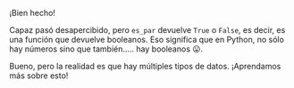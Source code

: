 ¡Bien hecho!

Capaz pasó desapercibido, pero `es_par` devuelve `True` o `False`, es decir, es una función que devuelve booleanos. Eso significa que en Python, no sólo hay números sino que también..... hay booleanos :stuck_out_tongue:.

Bueno, pero la realidad es que hay múltiples tipos de datos. ¡Aprendamos más sobre esto!
